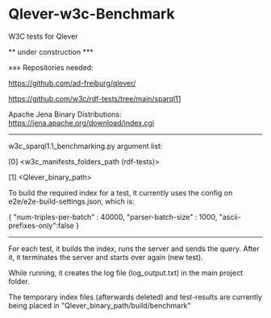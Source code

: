 # Qlever-w3c-Benchmark
W3C tests for Qlever


 ** under construction ***

»»» Repositories needed:

https://github.com/ad-freiburg/qlever/

https://github.com/w3c/rdf-tests/tree/main/sparql11

Apache Jena Binary Distributions: https://jena.apache.org/download/index.cgi 
_________________________________________________________________________________


w3c_sparql1.1_benchmarking.py argument list:

[0] <w3c_manifests_folders_path (rdf-tests)> 

[1] <Qlever_binary_path>



To build the required index for a test, it currently uses the config on e2e/e2e-build-settings.json, which is:

{
  "num-triples-per-batch" : 40000,
  "parser-batch-size" : 1000,
  "ascii-prefixes-only":false
}

_________________________________________________________________________________

For each test, it builds the index, runs the server and sends the query. After it, it terminates the server and starts over again (new test).

While running, it creates the log file (log_output.txt) in the main project folder.

The temporary index files (afterwards deleted) and test-results are currently being placed in "Qlever_binary_path/build/benchmark"


